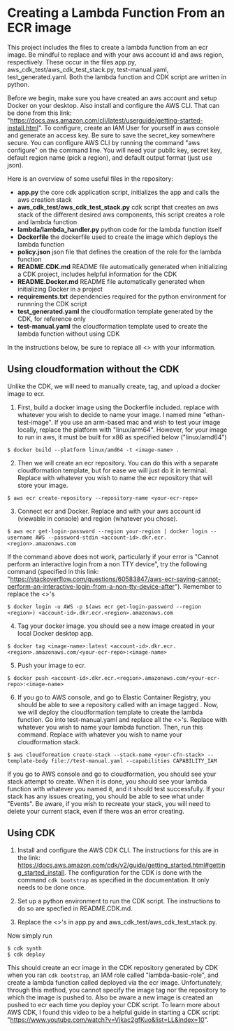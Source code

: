 
# Creating a Lambda Function From an ECR image

This project includes the files to create a lambda function from an ecr image. Be mindful to replace <account-id> and <region> with your aws account id and aws region, respectively. These occur in the files app.py, aws_cdk_test/aws_cdk_test_stack.py, test-manual.yaml, test_generated.yaml. Both the lambda function and CDK script are written in python.

Before we begin, make sure you have created an aws account and setup Docker on your desktop. Also install and configure the AWS CLI. That can be done from this link: "https://docs.aws.amazon.com/cli/latest/userguide/getting-started-install.html". To configure, create an IAM User for yourself in aws console and generate an access key. Be sure to save the secret_key somewhere secure. You can configure AWS CLI by running the command "aws configure" on the command line. You will need your public key, secret key, default region name (pick a region), and default output format (just use json). 

Here is an overview of some useful files in the repository:

 * **app.py**                                   the core cdk application script, initializes the app and calls the aws creation stack
 * **aws_cdk_test/aws_cdk_test_stack.py**       cdk script that creates an aws stack of the different desired aws components, this script creates a role and lambda function
 * **lambda/lambda_handler.py**                 python code for the lambda function itself
 * **Dockerfile**                               the dockerfile used to create the image which deploys the lambda function
 * **policy.json**                              json file that defines the creation of the role for the lambda function
 * **README.CDK.md**                            README file automatically generated when initializing a CDK project, includes helpful information for the CDK
 * **README.Docker.md**                         README file automatically generated when initializing Docker in a project
 * **requirements.txt**                         dependencies required for the python environment for runnning the CDK script
 * **test_generated.yaml**                      the cloudformation template generated by the CDK, for reference only
 * **test-manual.yaml**                         the cloudformation template used to create the lambda function without using CDK

 In the instructions below, be sure to replace all <> with your information.

 ## Using cloudformation without the CDK
Unlike the CDK, we will need to manually create, tag, and upload a docker image to ecr. 

1. First, build a docker image using the Dockerfile included. replace <image-name> with whatever you wish to decide to name your image. I named mine "ethan-test-image". If you use an arm-based mac and wish to test your image locally, replace the platform with "linux/arm64". However, for your image to run in aws, it must be built for x86 as specified below ("linux/amd64")
```
$ docker build --platform linux/amd64 -t <image-name> .
```

2. Then we will create an ecr repository. You can do this with a separate cloudformation template, but for ease we will just do it in terminal. Replace <your-ecr-repo> with whatever you wish to name the ecr repository that will store your image.
```
$ aws ecr create-repository --repository-name <your-ecr-repo>
```

3. Connect ecr and Docker. Replace <account-id> and <region> with your aws account id (viewable in console) and region (whatever you chose).
```
$ aws ecr get-login-password --region your-region | docker login --username AWS --password-stdin <account-id>.dkr.ecr.<region>.amazonaws.com
```

If the command above does not work, particularly if your error is "Cannot perform an interactive login from a non TTY device", try the following command (specified in this link: "https://stackoverflow.com/questions/60583847/aws-ecr-saying-cannot-perform-an-interactive-login-from-a-non-tty-device-after"). Remember to replace the <>'s
```
$ docker login -u AWS -p $(aws ecr get-login-password --region <region>) <account-id>.dkr.ecr.<region>.amazonaws.com
```

4. Tag your docker image. you should see a new image created in your local Docker desktop app.
```
$ docker tag <image-name>:latest <account-id>.dkr.ecr.<region>.amazonaws.com/<your-ecr-repo>:<image-name>
```

5. Push your image to ecr. 
```
$ docker push <account-id>.dkr.ecr.<region>.amazonaws.com/<your-ecr-repo>:<image-name>
```

6. If you go to AWS console, and go to Elastic Container Registry, you should be able to see a repository called <your-ecr-repo> with an image tagged <image-name>. Now, we will deploy the cloudformation template to create the lambda function. Go into test-manual.yaml and replace all the <>'s. Replace <your-lambda-function> with whatever you wish to name your lambda function. Then, run this command. Replace <your-cfn-stack> with whatever you wish to name your cloudformation stack. 
```
$ aws cloudformation create-stack --stack-name <your-cfn-stack> --template-body file://test-manual.yaml --capabilities CAPABILITY_IAM
```

If you go to AWS console and go to cloudformation, you should see your stack attempt to create. When it is done, you should see your lambda function with whatever you named it, and it should test successfully. If your stack has any issues creating, you should be able to see what under "Events". Be aware, if you wish to recreate your stack, you will need to delete your current stack, even if there was an error creating.

## Using CDK
1. Install and configure the AWS CDK CLI. The instructions for this are in the link: https://docs.aws.amazon.com/cdk/v2/guide/getting_started.html#getting_started_install. The configuration for the CDK is done with the command `cdk bootstrap` as specified in the documentation. It only needs to be done once. 

2. Set up a python environment to run the CDK script. The instructions to do so are specfied in README.CDK.md. 

3. Replace the <>'s in app.py and aws_cdk_test/aws_cdk_test_stack.py. 

Now simply run
```
$ cdk synth
$ cdk deploy
```

This should create an ecr image in the CDK repository generated by CDK when you ran `cdk bootstrap`, an IAM role called "lambda-basic-role", and create a lambda function called <your-lambda-function> deployed via the ecr image. Unfortunately, through this method, you cannot specify the image tag nor the repository to which the image is pushed to. Also be aware a new image is created an pushed to ecr each time you deploy your CDK script. To learn more about AWS CDK, I found this video to be a helpful guide in starting a CDK script: "https://www.youtube.com/watch?v=Vjkac2gfKuo&list=LL&index=10". 